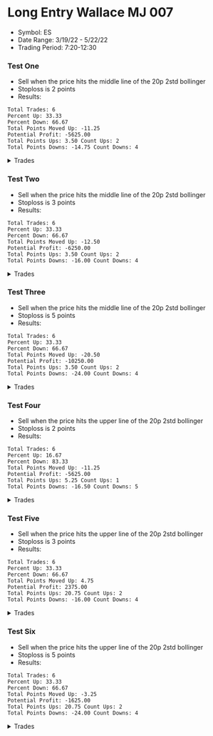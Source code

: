 # Long Entry Wallace MJ 007

- Symbol: ES
- Date Range: 3/19/22 - 5/22/22
- Trading Period: 7:20-12:30

### Test One

- Sell when the price hits the middle line of the 20p 2std bollinger
- Stoploss is 2 points
- Results:

```
Total Trades: 6
Percent Up: 33.33
Percent Down: 66.67
Total Points Moved Up: -11.25
Potential Profit: -5625.00
Total Points Ups: 3.50 Count Ups: 2
Total Points Downs: -14.75 Count Downs: 4
```

<details><summary>Trades</summary>

<code>In: 2022-03-23 10:50:00 Out: 2022-03-23 10:52:00 Total Move Up: 2.25</code> <br />
<code>In: 2022-03-30 08:03:00 Out: 2022-03-30 08:07:00 Total Move Up: -3.50</code> <br />
<code>In: 2022-04-22 10:44:00 Out: 2022-04-22 10:49:00 Total Move Up: -2.00</code> <br />
<code>In: 2022-05-02 08:23:00 Out: 2022-05-02 08:28:00 Total Move Up: -2.50</code> <br />
<code>In: 2022-05-02 10:31:00 Out: 2022-05-02 10:33:00 Total Move Up: -6.75</code> <br />
<code>In: 2022-05-17 11:25:00 Out: 2022-05-17 11:32:00 Total Move Up: 1.25</code> <br />

</details>

### Test Two

- Sell when the price hits the middle line of the 20p 2std bollinger
- Stoploss is 3 points
- Results:

```
Total Trades: 6
Percent Up: 33.33
Percent Down: 66.67
Total Points Moved Up: -12.50
Potential Profit: -6250.00
Total Points Ups: 3.50 Count Ups: 2
Total Points Downs: -16.00 Count Downs: 4
```

<details><summary>Trades</summary>

<code>In: 2022-03-23 10:50:00 Out: 2022-03-23 10:52:00 Total Move Up: 2.25</code> <br />
<code>In: 2022-03-30 08:03:00 Out: 2022-03-30 08:07:00 Total Move Up: -3.50</code> <br />
<code>In: 2022-04-22 10:44:00 Out: 2022-04-22 10:51:00 Total Move Up: -3.25</code> <br />
<code>In: 2022-05-02 08:23:00 Out: 2022-05-02 08:28:00 Total Move Up: -2.50</code> <br />
<code>In: 2022-05-02 10:31:00 Out: 2022-05-02 10:33:00 Total Move Up: -6.75</code> <br />
<code>In: 2022-05-17 11:25:00 Out: 2022-05-17 11:32:00 Total Move Up: 1.25</code> <br />

</details>

### Test Three

- Sell when the price hits the middle line of the 20p 2std bollinger
- Stoploss is 5 points
- Results:

```
Total Trades: 6
Percent Up: 33.33
Percent Down: 66.67
Total Points Moved Up: -20.50
Potential Profit: -10250.00
Total Points Ups: 3.50 Count Ups: 2
Total Points Downs: -24.00 Count Downs: 4
```

<details><summary>Trades</summary>

<code>In: 2022-03-23 10:50:00 Out: 2022-03-23 10:52:00 Total Move Up: 2.25</code> <br />
<code>In: 2022-03-30 08:03:00 Out: 2022-03-30 08:09:00 Total Move Up: -6.50</code> <br />
<code>In: 2022-04-22 10:44:00 Out: 2022-04-22 10:54:00 Total Move Up: -7.75</code> <br />
<code>In: 2022-05-02 08:23:00 Out: 2022-05-02 08:28:00 Total Move Up: -2.50</code> <br />
<code>In: 2022-05-02 10:31:00 Out: 2022-05-02 10:34:00 Total Move Up: -7.25</code> <br />
<code>In: 2022-05-17 11:25:00 Out: 2022-05-17 11:32:00 Total Move Up: 1.25</code> <br />

</details>

### Test Four

- Sell when the price hits the upper line of the 20p 2std bollinger
- Stoploss is 2 points
- Results:

```
Total Trades: 6
Percent Up: 16.67
Percent Down: 83.33
Total Points Moved Up: -11.25
Potential Profit: -5625.00
Total Points Ups: 5.25 Count Ups: 1
Total Points Downs: -16.50 Count Downs: 5
```

<details><summary>Trades</summary>

<code>In: 2022-03-23 10:50:00 Out: 2022-03-23 10:55:00 Total Move Up: 5.25</code> <br />
<code>In: 2022-03-30 08:03:00 Out: 2022-03-30 08:07:00 Total Move Up: -3.50</code> <br />
<code>In: 2022-04-22 10:44:00 Out: 2022-04-22 10:49:00 Total Move Up: -2.00</code> <br />
<code>In: 2022-05-02 08:23:00 Out: 2022-05-02 08:28:00 Total Move Up: -2.50</code> <br />
<code>In: 2022-05-02 10:31:00 Out: 2022-05-02 10:33:00 Total Move Up: -6.75</code> <br />
<code>In: 2022-05-17 11:25:00 Out: 2022-05-17 11:35:00 Total Move Up: -1.75</code> <br />

</details>

### Test Five

- Sell when the price hits the upper line of the 20p 2std bollinger
- Stoploss is 3 points
- Results:

```
Total Trades: 6
Percent Up: 33.33
Percent Down: 66.67
Total Points Moved Up: 4.75
Potential Profit: 2375.00
Total Points Ups: 20.75 Count Ups: 2
Total Points Downs: -16.00 Count Downs: 4
```

<details><summary>Trades</summary>

<code>In: 2022-03-23 10:50:00 Out: 2022-03-23 10:55:00 Total Move Up: 5.25</code> <br />
<code>In: 2022-03-30 08:03:00 Out: 2022-03-30 08:07:00 Total Move Up: -3.50</code> <br />
<code>In: 2022-04-22 10:44:00 Out: 2022-04-22 10:51:00 Total Move Up: -3.25</code> <br />
<code>In: 2022-05-02 08:23:00 Out: 2022-05-02 08:28:00 Total Move Up: -2.50</code> <br />
<code>In: 2022-05-02 10:31:00 Out: 2022-05-02 10:33:00 Total Move Up: -6.75</code> <br />
<code>In: 2022-05-17 11:25:00 Out: 2022-05-17 11:40:00 Total Move Up: 15.50</code> <br />

</details>

### Test Six

- Sell when the price hits the upper line of the 20p 2std bollinger
- Stoploss is 5 points
- Results:

```
Total Trades: 6
Percent Up: 33.33
Percent Down: 66.67
Total Points Moved Up: -3.25
Potential Profit: -1625.00
Total Points Ups: 20.75 Count Ups: 2
Total Points Downs: -24.00 Count Downs: 4
```

<details><summary>Trades</summary>

<code>In: 2022-03-23 10:50:00 Out: 2022-03-23 10:55:00 Total Move Up: 5.25</code> <br />
<code>In: 2022-03-30 08:03:00 Out: 2022-03-30 08:09:00 Total Move Up: -6.50</code> <br />
<code>In: 2022-04-22 10:44:00 Out: 2022-04-22 10:54:00 Total Move Up: -7.75</code> <br />
<code>In: 2022-05-02 08:23:00 Out: 2022-05-02 08:28:00 Total Move Up: -2.50</code> <br />
<code>In: 2022-05-02 10:31:00 Out: 2022-05-02 10:34:00 Total Move Up: -7.25</code> <br />
<code>In: 2022-05-17 11:25:00 Out: 2022-05-17 11:40:00 Total Move Up: 15.50</code> <br />

</details>
